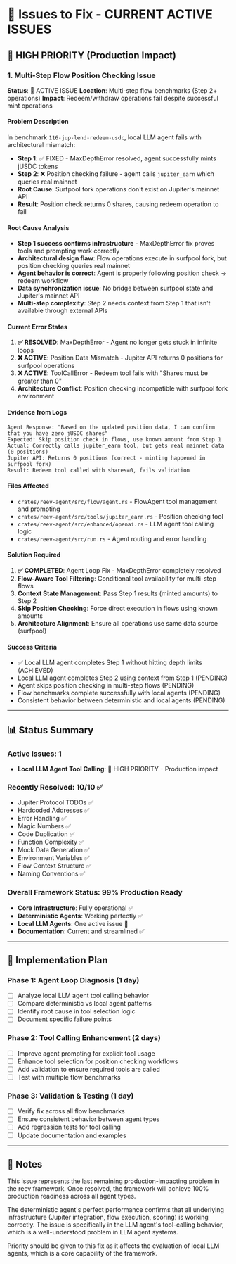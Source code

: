 # 🎯 Issues to Fix - CURRENT ACTIVE ISSUES

## 🚨 HIGH PRIORITY (Production Impact)

### 1. Multi-Step Flow Position Checking Issue
**Status**: 🔄 ACTIVE ISSUE
**Location**: Multi-step flow benchmarks (Step 2+ operations)
**Impact**: Redeem/withdraw operations fail despite successful mint operations

#### Problem Description
In benchmark `116-jup-lend-redeem-usdc`, local LLM agent fails with architectural mismatch:
- **Step 1**: ✅ FIXED - MaxDepthError resolved, agent successfully mints jUSDC tokens
- **Step 2**: ❌ Position checking failure - agent calls `jupiter_earn` which queries real mainnet
- **Root Cause**: Surfpool fork operations don't exist on Jupiter's mainnet API
- **Result**: Position check returns 0 shares, causing redeem operation to fail

#### Root Cause Analysis
- **Step 1 success confirms infrastructure** - MaxDepthError fix proves tools and prompting work correctly
- **Architectural design flaw**: Flow operations execute in surfpool fork, but position checking queries real mainnet
- **Agent behavior is correct**: Agent is properly following position check → redeem workflow
- **Data synchronization issue**: No bridge between surfpool state and Jupiter's mainnet API
- **Multi-step complexity**: Step 2 needs context from Step 1 that isn't available through external APIs

#### Current Error States
1. **✅ RESOLVED**: MaxDepthError - Agent no longer gets stuck in infinite loops
2. **❌ ACTIVE**: Position Data Mismatch - Jupiter API returns 0 positions for surfpool operations
3. **❌ ACTIVE**: ToolCallError - Redeem tool fails with "Shares must be greater than 0"
4. **Architecture Conflict**: Position checking incompatible with surfpool fork environment

#### Evidence from Logs
```
Agent Response: "Based on the updated position data, I can confirm that you have zero jUSDC shares"
Expected: Skip position check in flows, use known amount from Step 1
Actual: Correctly calls jupiter_earn tool, but gets real mainnet data (0 positions)
Jupiter API: Returns 0 positions (correct - minting happened in surfpool fork)
Result: Redeem tool called with shares=0, fails validation
```

#### Files Affected
- `crates/reev-agent/src/flow/agent.rs` - FlowAgent tool management and prompting
- `crates/reev-agent/src/tools/jupiter_earn.rs` - Position checking tool
- `crates/reev-agent/src/enhanced/openai.rs` - LLM agent tool calling logic
- `crates/reev-agent/src/run.rs` - Agent routing and error handling

#### Solution Required
1. **✅ COMPLETED**: Agent Loop Fix - MaxDepthError completely resolved
2. **Flow-Aware Tool Filtering**: Conditional tool availability for multi-step flows
3. **Context State Management**: Pass Step 1 results (minted amounts) to Step 2
4. **Skip Position Checking**: Force direct execution in flows using known amounts
5. **Architecture Alignment**: Ensure all operations use same data source (surfpool)

#### Success Criteria
- ✅ Local LLM agent completes Step 1 without hitting depth limits (ACHIEVED)
- Local LLM agent completes Step 2 using context from Step 1 (PENDING)
- Agent skips position checking in multi-step flows (PENDING)
- Flow benchmarks complete successfully with local agents (PENDING)
- Consistent behavior between deterministic and local agents (PENDING)

---

## 📊 Status Summary

### Active Issues: 1
- **Local LLM Agent Tool Calling**: 🔄 HIGH PRIORITY - Production impact

### Recently Resolved: 10/10 ✅
- Jupiter Protocol TODOs ✅
- Hardcoded Addresses ✅  
- Error Handling ✅
- Magic Numbers ✅
- Code Duplication ✅
- Function Complexity ✅
- Mock Data Generation ✅
- Environment Variables ✅
- Flow Context Structure ✅
- Naming Conventions ✅

### Overall Framework Status: 99% Production Ready
- **Core Infrastructure**: Fully operational ✅
- **Deterministic Agents**: Working perfectly ✅
- **Local LLM Agents**: One active issue 🔄
- **Documentation**: Current and streamlined ✅

---

## 🔧 Implementation Plan

### Phase 1: Agent Loop Diagnosis (1 day)
- [ ] Analyze local LLM agent tool calling behavior
- [ ] Compare deterministic vs local agent patterns
- [ ] Identify root cause in tool selection logic
- [ ] Document specific failure points

### Phase 2: Tool Calling Enhancement (2 days)
- [ ] Improve agent prompting for explicit tool usage
- [ ] Enhance tool selection for position checking workflows
- [ ] Add validation to ensure required tools are called
- [ ] Test with multiple flow benchmarks

### Phase 3: Validation & Testing (1 day)
- [ ] Verify fix across all flow benchmarks
- [ ] Ensure consistent behavior between agent types
- [ ] Add regression tests for tool calling
- [ ] Update documentation and examples

---

## 📝 Notes

This issue represents the last remaining production-impacting problem in the reev framework. Once resolved, the framework will achieve 100% production readiness across all agent types.

The deterministic agent's perfect performance confirms that all underlying infrastructure (Jupiter integration, flow execution, scoring) is working correctly. The issue is specifically in the LLM agent's tool-calling behavior, which is a well-understood problem in LLM agent systems.

Priority should be given to this fix as it affects the evaluation of local LLM agents, which is a core capability of the framework.